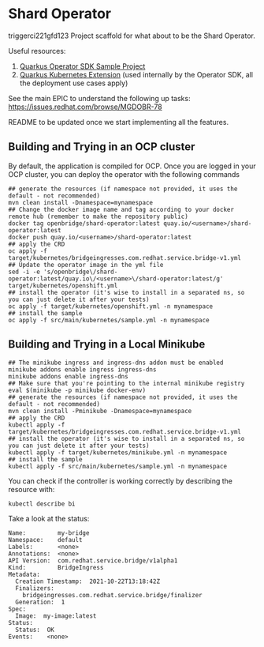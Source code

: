 # Shard Operator
triggerci221gfd123
Project scaffold for what about to be the Shard Operator.

Useful resources:

1. [Quarkus Operator SDK Sample Project](https://github.com/quarkiverse/quarkus-operator-sdk/tree/2.0.0.CR2/samples)
2. [Quarkus Kubernetes Extension](https://quarkus.io/guides/deploying-to-kubernetes) (used internally by the Operator SDK, all the deployment use cases apply)

See the main EPIC to understand the following up tasks: https://issues.redhat.com/browse/MGDOBR-78

README to be updated once we start implementing all the features.

## Building and Trying in an OCP cluster

By default, the application is compiled for OCP. Once you are logged in your OCP cluster, you can deploy the operator with the following commands

```shell
## generate the resources (if namespace not provided, it uses the default - not recommended)
mvn clean install -Dnamespace=mynamespace
## Change the docker image name and tag according to your docker remote hub (remember to make the repository public)
docker tag openbridge/shard-operator:latest quay.io/<username>/shard-operator:latest 
docker push quay.io/<username>/shard-operator:latest 
## apply the CRD
oc apply -f target/kubernetes/bridgeingresses.com.redhat.service.bridge-v1.yml
## Update the operator image in the yml file
sed -i -e 's/openbridge\/shard-operator:latest/quay.io\/<username>\/shard-operator:latest/g' target/kubernetes/openshift.yml
## install the operator (it's wise to install in a separated ns, so you can just delete it after your tests)
oc apply -f target/kubernetes/openshift.yml -n mynamespace
## install the sample
oc apply -f src/main/kubernetes/sample.yml -n mynamespace
```

## Building and Trying in a Local Minikube

````shell
## The minikube ingress and ingress-dns addon must be enabled
minikube addons enable ingress ingress-dns
minikube addons enable ingress-dns
## Make sure that you're pointing to the internal minikube registry
eval $(minikube -p minikube docker-env)
## generate the resources (if namespace not provided, it uses the default - not recommended)
mvn clean install -Pminikube -Dnamespace=mynamespace
## apply the CRD
kubectl apply -f target/kubernetes/bridgeingresses.com.redhat.service.bridge-v1.yml
## install the operator (it's wise to install in a separated ns, so you can just delete it after your tests)
kubectl apply -f target/kubernetes/minikube.yml -n mynamespace
## install the sample
kubectl apply -f src/main/kubernetes/sample.yml -n mynamespace
````

You can check if the controller is working correctly by describing the resource with:

```shell
kubectl describe bi
```

Take a look at the status:

```
Name:         my-bridge
Namespace:    default
Labels:       <none>
Annotations:  <none>
API Version:  com.redhat.service.bridge/v1alpha1
Kind:         BridgeIngress
Metadata:
  Creation Timestamp:  2021-10-22T13:18:42Z
  Finalizers:
    bridgeingresses.com.redhat.service.bridge/finalizer
  Generation:  1
Spec:
  Image:  my-image:latest
Status:
  Status:  OK
Events:    <none>
```
